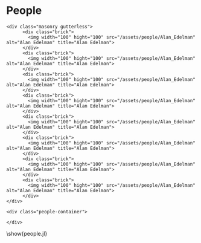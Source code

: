 # People

<!--```julia:people.jl -->
<!--using CSV, DataFrames #hide-->
<!--people = CSV.read("./_assets/people.csv", DataFrame) #hide-->
<!--println("<div class=\"people-container\">") #hide-->
<!--for p in eachrow(people) #hide-->
<!--  if p.Role !== missing && p.Role == "Current Member" #hide-->
<!--     img_name = replace(p.Name, r" " => s"_") #hide-->
<!--     println("<div class=\"people\"> <img class=\"circle\" src=\"./assets/people/$(img_name)\" width=\"100\" height=\"100\">  $(p.Name) </div>") #hide-->
<!--  end #hide-->
<!--end #hide-->
<!--println("</div>") #hide-->
<!--```-->


~~~
<div class="masonry gutterless">
      <div class="brick">
        <img width="100" hight="100" src="/assets/people/Alan_Edelman" alt="Alan Edelman" title="Alan Edelman">
      </div>
      <div class="brick">
        <img width="100" hight="100" src="/assets/people/Alan_Edelman" alt="Alan Edelman" title="Alan Edelman">
      </div>
      <div class="brick">
        <img width="100" hight="100" src="/assets/people/Alan_Edelman" alt="Alan Edelman" title="Alan Edelman">
      </div>
      <div class="brick">
        <img width="100" hight="100" src="/assets/people/Alan_Edelman" alt="Alan Edelman" title="Alan Edelman">
      </div>
      <div class="brick">
        <img width="100" hight="100" src="/assets/people/Alan_Edelman" alt="Alan Edelman" title="Alan Edelman">
      </div>
      <div class="brick">
        <img width="100" hight="100" src="/assets/people/Alan_Edelman" alt="Alan Edelman" title="Alan Edelman">
      </div>
      <div class="brick">
        <img width="100" hight="100" src="/assets/people/Alan_Edelman" alt="Alan Edelman" title="Alan Edelman">
      </div>
      <div class="brick">
        <img width="100" hight="100" src="/assets/people/Alan_Edelman" alt="Alan Edelman" title="Alan Edelman">
      </div>
</div>
~~~




~~~
<div class="people-container">
~~~



<!--~~~-->
<!--```julia:people.jl -->
<!--using CSV, DataFrames #hide-->
<!--people = CSV.read("./_assets/people.csv", DataFrame) #hide-->
<!--for p in eachrow(people) #hide-->
<!--  if p.Role !== missing && p.Role == "Current Member" #hide-->
<!--     img_name = replace(p.Name, r" " => s"_") #hide-->
<!--     println("<div class=\"people\"> <img class=\"circle\" src=\"./assets/people/$(img_name)\" width=\"100\" height=\"100\">  $(p.Name) </div>") #hide-->
<!--  end #hide-->
<!--end #hide-->
<!--println("</div>") #hide-->
<!--```-->
~~~
</div>
~~~


\show{people.jl}
